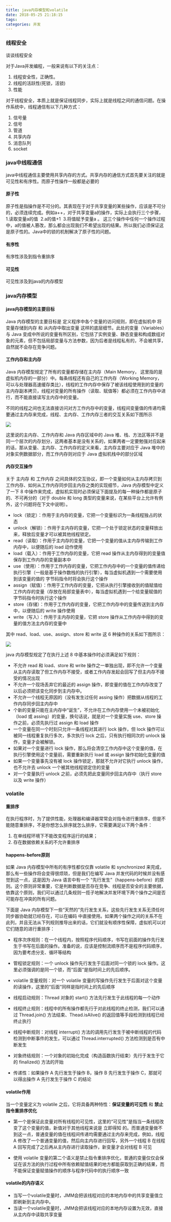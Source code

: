 ```yaml
---
title: java内存模型和volatile
date: 2018-05-25 21:18:15
tags:
categories: 并发
---
```

### 线程安全
谈谈线程安全

对于Java并发编程，一般来说有以下的关注点：

1. 线程安全性，正确性。
2. 线程的活跃性(死锁，活锁)
3. 性能

对于线程安全，本质上就是保证线程同步，实际上就是线程之间的通信问题。在操作系统中，线程通信有以下几种方式：
1. 信号量
2. 信号
3. 管道 
4. 共享内存
5. 消息队列
6. socket


### java中线程通信
java中线程通信主要使用共享内存的方式。共享内存的通信方式首先要关注的就是可见性和有序性。而原子性操作一般都是必要的

#### 原子性 
原子性是指操作是不可分的。其表现在于对于共享变量的某些操作，应该是不可分的，必须连续完成。例如a++，对于共享变量a的操作，实际上会执行三个步骤，1.读取变量a的值  2.a的值+1  3.将值赋予变量a 。 这三个操作中任何一个操作过程中，a的值被人篡改，那么都会出现我们不希望出现的结果。所以我们必须保证这是原子性的。Java中的锁的机制解决了原子性的问题。

#### 有序性
有序性涉及到指令重排序

#### 可见性
可见性涉及到java的内存模型

### java内存模型

#### java内存模型的主要目标

Java 内存模型的主要目标是 定义程序中各个变量的访问规则，即在虚拟机中 将变量存储到内存 和 从内存中取出变量 这样的底层细节。此处的变量（Variables）与 Java 变成中所说的变量有所区别，它包括了实例变量、静态变量和构成数组对象的元素，但不包括局部变量与方法参数，因为后者是线程私有的，不会被共享，自然就不会存在竞争问题。

#### 工作内存和主内存

Java 内存模型规定了所有的变量都存储在主内存（Main Memory， 这里指的是虚拟机内存的一部分）中。每条线程还有自己的工作内存（Working Memory，可以与处理器高速缓存类比），线程的工作内存中保存了被该线程使用到的变量的主内存副本拷贝，线程对变量的所有操作（读取、赋值等）都必须在工作内存中进行，而不能直接读写主内存中的变量。

不同的线程之间也无法直接访问对方工作内存中的变量，线程间变量值的传递均需要通过主内存来完成，线程、主内存、工作内存三者的交互关系如下图所示

![](/images/work_memory.png)

这里说的主内存、工作内存和 Java 内存区域中的 Java 堆、栈、方法区等并不是同一个层次的内存划分，这两者基本是没有关系的，如果两者一定要勉强对应起来的话，那从变量、主内存、工作内存的定义来看，主内存主要对应于 Java 堆中的对象实例数据部分，而工作内存则对应于 Java 虚拟机栈中的部分区域

#### 内存交互操作

关于 主内存 和 工作内存 之间具体的交互协议，即一个变量如何从主内存拷贝到工作内存、如何从工作内存同步回主内存之类的实现细节，Java 内存模型中定义了一下 8 中操作来完成，虚拟机实现时必须保证下面提及的每一种操作都是原子的、不可再分的（对于 double 和 long 类型的变量来说，在某些平台上允许有例外，这个问题将在下文中说明）。

- lock（锁定）：作用于主内存的变量，它把一个变量标识为一条线程独占的状态
- unlock（解锁）：作用于主内存的变量，它把一个处于锁定状态的变量释放出来，释放后变量才可以被其他线程锁定。
- read（读取）：作用于主内存的变量，它把一个变量的值从主内存传输到工作内存中，以便随后的 load 动作使用
- load（载入）：作用于工作内存的变量，它把 read 操作从主内存得到的变量值保存到工作内存的变量副本中
- use（使用）：作用于工作内存的变量，它把工作内存中的一个变量的值传递给执行引擎（一般是基于操作数栈的执行引擎），每当虚拟机遇到一个需要使用到该变量的值的 字节码指令时将会执行这个操作
- assign（赋值）：作用于工作内存的变量，它把从执行引擎接收到的值赋值给工作内存的变量（存放在局部变量表中），每当虚拟机遇到一个给变量赋值的字节码指令时执行这个操作
- store（存储）：作用于工作内存的变量，它把工作内存中的变量传送到主内存中，以便随后的 write 操作使用
- write（写入）：作用于主内存的变量，它把 store 操作从工作内存中得到的变量的值方法主内存的变量中

其中 read、load、use、assign、store 和 write 这 6 种操作的关系如下图所示：

![](/images/swamp_memory.png)

java 内存模型规定了在执行上述 8 中基本操作时必须满足如下规则：

- 不允许 read 和 load、store 和 write 操作之一单独出现，即不允许一个变量从主内存读取了但工作内存不接受，或者工作内存发起会回写了但主内存不接受的情况出现
- 不允许一个现场丢弃它的最近的 assign 操作，即变量的值在工作内存改变了以后必须把该变化同步到主内存中。
- 不允许一个线程无原因的（没有发生过任何 assing 操作）把数据从线程的工作内存同步回主内存中
- 个新的变量只能在主内存中“诞生”，不允许在工作内存使用一个未被初始化（load 或 assing）的变量，换句话说，就是对一个变量实施 use、store 操作之前，必须先执行过 assign 和 load 操作
- 一个变量在同一个时刻只允许一条线程对其进行 lock 操作，但 lock 操作可以被同一线程重复执行多次，多次执行 lock 之后，只有执行相同次的 unlock 操作，变量才会被解锁。
- 如果对一个变量进行 lock 操作，那么将会清空工作内存中这个变量的值，在执行引擎使用这个变量前，需要重新执行 load 或 assign 操作初始化变量的值
- 如果一个变量事先没有被 lock 操作锁定，那就不允许对它执行 unlock 操作，也不允许去 unlock 一个被其他线程锁定住的变量
- 对一个变量执行 unlock 之前，必须先把此变量同步回主内存中（执行 store 以及 write 操作）

### volatile


#### 重排序

在执行程序时，为了提供性能，处理器和编译器常常会对指令进行重排序，但是不能随意重排序，不是你想怎么排序就怎么排序，它需要满足以下两个条件：

1. 在单线程环境下不能改变程序运行的结果；
2. 存在数据依赖关系的不允许重排序


#### happens-before原则

如果 Java 内存模型中所有的有序性都仅仅靠 volatile 和 synchronized 来完成，那么有一些操作将会变得很烦琐，但是我们在编写 Java 并发代码的时候并没有感觉到这一点，这是因为 Java 语言中有一个 “先行发生”（happens-before）的原则。这个原则非常重要，它是判断数据是否存在竞争、线程是否安全的主要依据，依靠这个原则，我们可以通过几条规则一揽子地解决并发环境下两个操作之间是否可能存在冲突的所有问题。

下面是 Java 内存模型下一些“天然的”先行发生关系，这些先行发生关系无须任何同步器协助就已经存在，可以在编码 
中直接使用。如果两个操作之间的关系不在此列，并且无法从下列规则推导出来的话，它们就没有顺序性保障，虚拟机可以对它们随意的进行重排序：

- 程序次序规则：在一个线程内，按照程序代码顺序，书写在前面的操作先行发生于书写在后面的操作。准备的说，应该是控制流顺序而不是程序代码顺序，因为要考虑分支、循环等结构

- 管程锁定规则：一个 unlock 操作先行发生于后面对同一个锁的 lock 操作。这里必须强调的是同一个锁，而“后面”是指时间上的先后顺序。

- volatile 变量规则：对一个 volatile 变量的写操作先行发生于后面对这个变量的读操作，这里的“后面”同样是指时间上的先后顺序

- 线程启动规则：Thread 对象的 start() 方法先行发生于此线程的每一个动作

- 线程终止规则：线程中的所有操作都先行于对此线程的终止检测，我们可以通过 Thread.join() 方法结束、Thead.isAlive() 的返回值等手段检测到线程已经终止执行

- 线程中断规则：对线程 interrupt() 方法的调用先行发生于被中断线程的代码检测到中断事件的发生，可以通过 Thread.interrupted() 方法检测到是否有中断发生

- 对象终结规则：一个对象的初始化完成（构造函数执行结束）先行于发生于它的 finalized() 方法的开始

- 传递性：如果操作 A 先行发生于操作 B，操作 B 先行发生于操作 C，那就可以得出操作 A 先行发生于操作 C 的结论

#### volatile作用

当一个变量定义为 volatile 之后，它将具备两种特性：**保证变量的可见性** 和 **禁止指令重排序优化**

- 第一个是保证此变量对所有线程的可见性，这里的“可见性”是指当一条线程改变了这个变量的值，新值对于其他线程来说是 立即得知 的。而普通变量做不到这一点，普通变量的值在线程间传递均需要通过主内存来完成，例如，线程 A 修改了一个普通变量的值，然后向主内存进行回写，另外一个线程 B 在线程 A 回写完成了之后再从主内存进行读取操作，新变量才会对线程 B 可见

- 使用 volatile 变量的第二个语义是禁止指令重排序优化，普通的变量仅仅会保证在该方法的执行过程中所有依赖赋值结果的地方都能获取到正确的结果，而不能保证变量赋值操作的顺序与程序代码中的执行顺序一致


#### volatile的内存语义

- 当写一个volatile变量时，JMM会把该线程对应的本地内存中的共享变量值立即刷新到主内存中。
- 当读一个volatile变量时，JMM会把该线程对应的本地内存设置为无效，直接从主内存中读取共享变量

